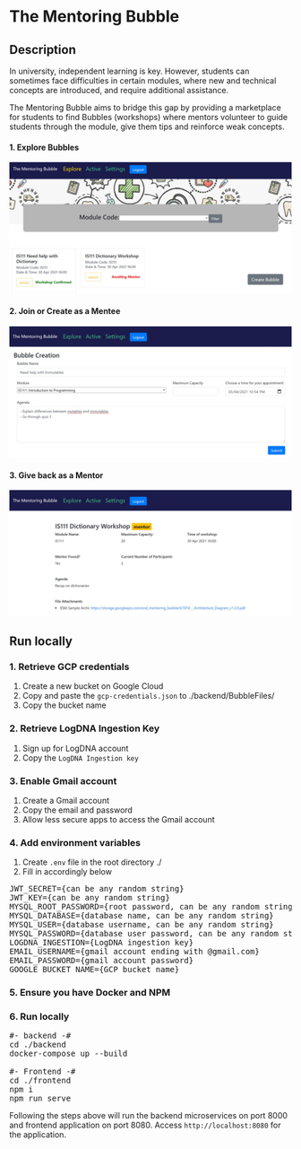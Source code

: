 # The Mentoring Bubble

## Description
In university, ​independent learning is key​. However, students can sometimes face difficulties in certain modules, where new and technical concepts are introduced, and require additional assistance​.

The Mentoring Bubble aims to bridge this gap by providing a marketplace for students to find Bubbles (workshops) where mentors volunteer to guide students through the module, give them tips and reinforce weak concepts.​

#### 1. Explore Bubbles

![Alt desc](https://raw.githubusercontent.com/brandontjd/esd-mentino/main/docs/Explore.jpg)

#### 2. Join or Create as a Mentee

![Alt desc](https://raw.githubusercontent.com/brandontjd/esd-mentino/main/docs/Create.jpg)

#### 3. Give back as a Mentor

![Alt desc](https://raw.githubusercontent.com/brandontjd/esd-mentino/main/docs/Join.jpg)

## Run locally

### 1. Retrieve GCP credentials
1. Create a new bucket on Google Cloud
2. Copy and paste the `gcp-credentials.json` to ./backend/BubbleFiles/
3. Copy the bucket name

### 2. Retrieve LogDNA Ingestion Key
1. Sign up for LogDNA account
2. Copy the `LogDNA Ingestion key`

### 3. Enable Gmail account
1. Create a Gmail account
2. Copy the email and password
3. Allow less secure apps to access the Gmail account

### 4. Add environment variables
1. Create `.env` file in the root directory ./
2. Fill in accordingly below

<pre>
JWT_SECRET={can be any random string}
JWT_KEY={can be any random string}
MYSQL_ROOT_PASSWORD={root password, can be any random string}
MYSQL_DATABASE={database name, can be any random string}
MYSQL_USER={database username, can be any random string}
MYSQL_PASSWORD={database user password, can be any random string}
LOGDNA_INGESTION={LogDNA ingestion key}
EMAIL_USERNAME={gmail account ending with @gmail.com}
EMAIL_PASSWORD={gmail account password}
GOOGLE_BUCKET_NAME={GCP bucket name}
</pre>

### 5. Ensure you have Docker and NPM

### 6. Run locally
<pre>
#- backend -#
cd ./backend
docker-compose up --build

#- Frontend -#
cd ./frontend
npm i
npm run serve
</pre>

Following the steps above will run the backend microservices on port 8000 and frontend application on port 8080. Access `http://localhost:8080` for the application.